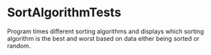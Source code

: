 # SortAlgorithmTests
Program times different sorting algorithms and displays which sorting algorithm is the best and worst based on data either being sorted or random. 

